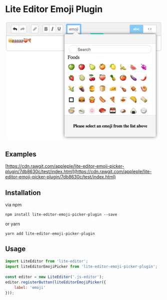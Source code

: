 # Lite Editor Emoji Plugin

<img src="./screenshot.png">

## Examples

[https://cdn.rawgit.com/appleple/lite-editor-emoji-picker-plugin/7db8630c/test/index.html](https://cdn.rawgit.com/appleple/lite-editor-emoji-picker-plugin/7db8630c/test/index.html)

## Installation

via npm
```shell
npm install lite-editor-emoji-picker-plugin --save
```

or yarn

```shell
yarn add lite-editor-emoji-picker-plugin
```

## Usage

```js
import LiteEditor from 'lite-editor';
import liteEditorEmojiPicker from 'lite-editor-emoji-picker-plugin';

const editor = new LiteEditor('.js-editor');
editor.registerButton(liteEditorEmojiPicker({
    label: 'emoji'
}));
```
